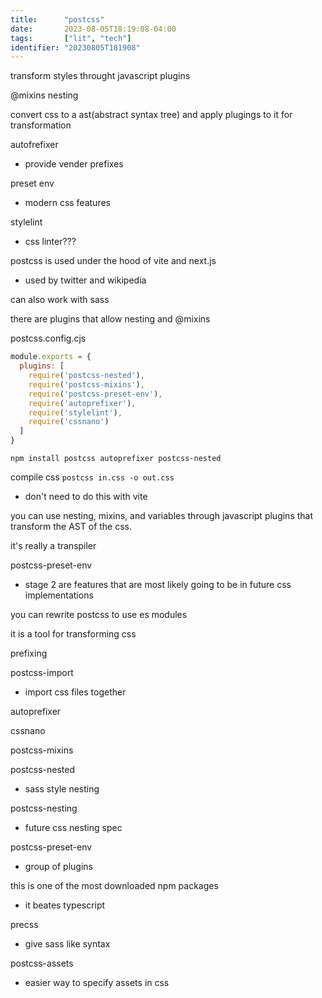 ```yaml
---
title:      "postcss"
date:       2023-08-05T18:19:08-04:00
tags:       ["lit", "tech"]
identifier: "20230805T181908"
---
```


transform styles throught javascript plugins

@mixins
nesting

convert css to a ast(abstract syntax tree) and apply plugings to it for transformation

autofrefixer
- provide vender prefixes

preset env
- modern css features


stylelint
- css linter???

postcss is used under the hood of vite and next.js
- used by twitter and wikipedia

can also work with sass

there are plugins that allow nesting and @mixins

postcss.config.cjs
``` javascript
module.exports = {
  plugins: [
	require('postcss-nested'),
	require('postcss-mixins'),
	require('postcss-preset-env'),
	require('autoprefixer'),
	require('stylelint'),
	require('cssnano')
  ]
}
```

`npm install postcss autoprefixer postcss-nested`

compile css
`postcss in.css -o out.css`
- don't need to do this with vite




you can use nesting, mixins, and variables through javascript plugins that transform the AST of the css.

it's really a transpiler

postcss-preset-env
- stage 2 are features that are most likely going to be in future css implementations

you can rewrite postcss to use es modules

it is a tool for transforming css

prefixing

postcss-import
- import css files together

autoprefixer

cssnano

postcss-mixins

postcss-nested
- sass style nesting

postcss-nesting
- future css nesting spec

postcss-preset-env
- group of plugins

this is one of the most downloaded npm packages
- it beates typescript

precss
- give sass like syntax

postcss-assets
- easier way to specify assets in css



